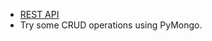 - [REST API](https://www.youtube.com/watch?v=qVTAB8Z2VmA)
- Try some CRUD operations using PyMongo.
